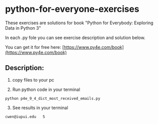 # python-for-everyone-exercises

These exercises are solutions for book "Python for Everybody: Exploring Data in Python 3"

In each .py fole you can see exercise description and solution below.

You can get it for free here: [https://www.py4e.com/book](https://www.py4e.com/book) 

## Description:

1. copy files to your pc 

2. Run python code in your terminal
```
python p4e_9_4_dict_most_received_emails.py 
```

3. See results in your terminal
```
cwen@iupui.edu   5
```

